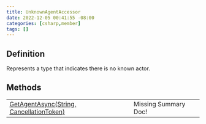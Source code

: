 ```yaml
---
title: UnknownAgentAccessor
date: 2022-12-05 00:41:55 -08:00
categories: [csharp,member]
tags: []
---
```


## Definition

Represents a type that indicates there is no known actor.

## Methods
<table><tr><td><!--/posts/csharp.member.entitydb.common.agents.unknownagentaccessor.getagentasync/--><a href='#'>GetAgentAsync(String, CancellationToken)</a></td><td>Missing Summary Doc!</td></tr></table>
